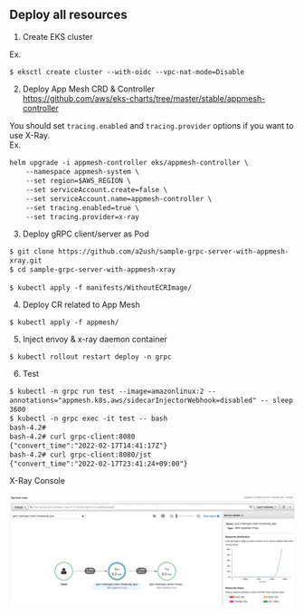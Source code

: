 
## Deploy all resources

1. Create EKS cluster

Ex.
```
$ eksctl create cluster --with-oidc --vpc-nat-mode=Disable
```

2. Deploy App Mesh CRD & Controller <br>
https://github.com/aws/eks-charts/tree/master/stable/appmesh-controller
   
You should set `tracing.enabled` and `tracing.provider` options if you want to use X-Ray. <br>
Ex.
```
helm upgrade -i appmesh-controller eks/appmesh-controller \
    --namespace appmesh-system \
    --set region=$AWS_REGION \
    --set serviceAccount.create=false \
    --set serviceAccount.name=appmesh-controller \
    --set tracing.enabled=true \
    --set tracing.provider=x-ray    
```

3. Deploy gRPC client/server as Pod

```
$ git clone https://github.com/a2ush/sample-grpc-server-with-appmesh-xray.git
$ cd sample-grpc-server-with-appmesh-xray

$ kubectl apply -f manifests/WithoutECRImage/
```

4. Deploy CR related to App Mesh
```
$ kubectl apply -f appmesh/
```

5. Inject envoy & x-ray daemon container 
```
$ kubectl rollout restart deploy -n grpc
```

6. Test
```
$ kubectl -n grpc run test --image=amazonlinux:2 --annotations="appmesh.k8s.aws/sidecarInjectorWebhook=disabled" -- sleep 3600
$ kubectl -n grpc exec -it test -- bash
bash-4.2# 
bash-4.2# curl grpc-client:8080
{"convert_time":"2022-02-17T14:41:17Z"}
bash-4.2# curl grpc-client:8080/jst
{"convert_time":"2022-02-17T23:41:24+09:00"}
```

X-Ray Console

![images](images/x-ray.png)